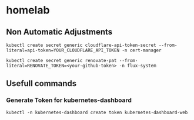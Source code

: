 # homelab

## Non Automatic Adjustments

```
kubectl create secret generic cloudflare-api-token-secret --from-literal=api-token=YOUR_CLOUDFLARE_API_TOKEN -n cert-manager

kubectl create secret generic renovate-pat --from-literal=RENOVATE_TOKEN=<your-github-token> -n flux-system
```

## Usefull commands

### Generate Token for kubernetes-dashboard

```
kubectl -n kubernetes-dashboard create token kubernetes-dashboard-web
```
